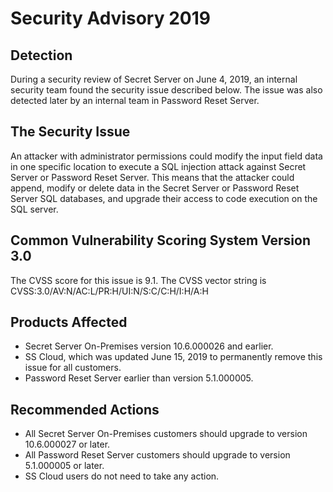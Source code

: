 [title]: # (Security Advisory 2019)
[tags]: # (security,advisory,attach,vulnerability)
[priority]: # (1000)

# Security Advisory 2019

## Detection

During a security review of Secret Server on June 4, 2019, an internal security team found the security issue described below. The issue was also detected later by an internal team in Password Reset Server.

## The Security Issue

An attacker with administrator permissions could modify the input field data in one specific location to execute a SQL injection attack against Secret Server or Password Reset Server. This means that the attacker could append, modify or delete data in the Secret Server or Password Reset Server SQL databases, and upgrade their access to code execution on the SQL server.

## Common Vulnerability Scoring System Version 3.0

The CVSS score for this issue is 9.1. The CVSS vector string is CVSS:3.0/AV:N/AC:L/PR:H/UI:N/S:C/C:H/I:H/A:H

## Products Affected

* Secret Server On-Premises version 10.6.000026 and earlier.
* SS Cloud, which was updated June 15, 2019 to permanently remove this issue for all customers.
* Password Reset Server earlier than version 5.1.000005.

## Recommended Actions

* All Secret Server On-Premises customers should upgrade to version 10.6.000027 or later.
* All Password Reset Server customers should upgrade to version 5.1.000005 or later.
* SS Cloud users do not need to take any action.
